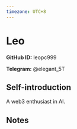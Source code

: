 ```yaml
---
timezone: UTC+8
---
```


# Leo

**GitHub ID:** leopc999

**Telegram:** @elegant_5T

## Self-introduction

A web3 enthusiast in AI.

## Notes

<!-- Content_START -->


<!-- Content_END -->
